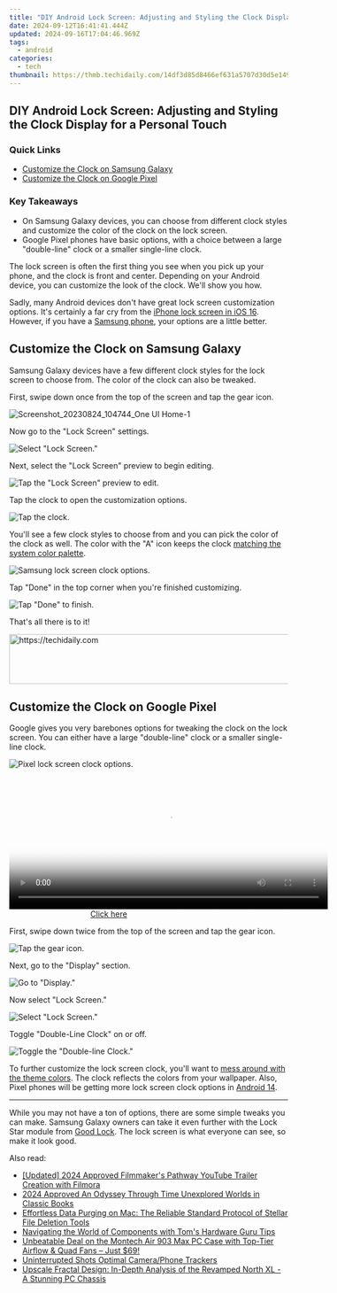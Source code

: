 ```yaml
---
title: "DIY Android Lock Screen: Adjusting and Styling the Clock Display for a Personal Touch"
date: 2024-09-12T16:41:41.444Z
updated: 2024-09-16T17:04:46.969Z
tags:
  - android
categories:
  - tech
thumbnail: https://thmb.techidaily.com/14df3d85d8466ef631a5707d30d5e14919d53addb84823d2a2bfe4ff558c0940.png
---
```


## DIY Android Lock Screen: Adjusting and Styling the Clock Display for a Personal Touch

### Quick Links

* [Customize the Clock on Samsung Galaxy](https://android-location-track.techidaily.com/in-2024-top-6-appsservices-to-trace-any-lava-blaze-2-5g-location-by-mobile-number-drfone-by-drfone-virtual-android/)
* [Customize the Clock on Google Pixel](https://vp-tips.techidaily.com/new-2024-approved-chip-synergy-flawless-video-editing-redefined-by-m1s-efficiency/)

### Key Takeaways

* On Samsung Galaxy devices, you can choose from different clock styles and customize the color of the clock on the lock screen.
* Google Pixel phones have basic options, with a choice between a large "double-line" clock or a smaller single-line clock.

 The lock screen is often the first thing you see when you pick up your phone, and the clock is front and center. Depending on your Android device, you can customize the look of the clock. We'll show you how.

 Sadly, many Android devices don't have great lock screen customization options. It's certainly a far cry from the [iPhone lock screen in iOS 16](https://facebook-video-footage.techidaily.com/2024-approved-youtubes-top-12-choices-in-gamers-introductory-videos-freepaid/). However, if you have a [Samsung phone](https://instagram-clips.techidaily.com/new-connecting-consciously-with-content-craftsmen-of-your-realm-for-2024/), your options are a little better.

##  Customize the Clock on Samsung Galaxy

 Samsung Galaxy devices have a few different clock styles for the lock screen to choose from. The color of the clock can also be tweaked.

 First, swipe down once from the top of the screen and tap the gear icon.

![Screenshot_20230824_104744_One UI Home-1](https://static1.howtogeekimages.com/wordpress/wp-content/uploads/2023/08/screenshot_20230824_104744_one-ui-home-1.jpg) 

 Now go to the "Lock Screen" settings.

![Select "Lock Screen."](https://static1.howtogeekimages.com/wordpress/wp-content/uploads/2023/08/screenshot_20230824_113110_settings.jpg) 

 Next, select the "Lock Screen" preview to begin editing.

![Tap the "Lock Screen" preview to edit.](https://static1.howtogeekimages.com/wordpress/wp-content/uploads/2023/08/screenshot_20230824_113836_settings.jpg) 

 Tap the clock to open the customization options.

![Tap the clock.](https://static1.howtogeekimages.com/wordpress/wp-content/uploads/2023/08/screenshot_20230824_113325_wallpaper-and-style-1.jpg) 

 You'll see a few clock styles to choose from and you can pick the color of the clock as well. The color with the "A" icon keeps the clock [matching the system color palette](https://ai-driven-video-production.techidaily.com/split-trim-and-perfect-video-editing-techniques-in-windows-live-movie-maker-for-2024/).

![Samsung lock screen clock options.](https://static1.howtogeekimages.com/wordpress/wp-content/uploads/2023/08/screenshot_20230824_120441_wallpaper-and-style.jpg) 

 Tap "Done" in the top corner when you're finished customizing.

![Tap "Done" to finish.](https://static1.howtogeekimages.com/wordpress/wp-content/uploads/2023/08/screenshot_20230824_113325_wallpaper.jpg) 

 That's all there is to it!

<!-- affiliate ads begin -->
<a href="https://unicoeye.pxf.io/c/5597632/2121334/18498" target="_top" id="2121334">
  <img src="//a.impactradius-go.com/display-ad/18498-2121334" border="0" alt="https://techidaily.com" width="728" height="90"/>
</a>
<img height="0" width="0" src="https://unicoeye.pxf.io/i/5597632/2121334/18498" style="position:absolute;visibility:hidden;" border="0" />
<!-- affiliate ads end -->

##  Customize the Clock on Google Pixel

 Google gives you very barebones options for tweaking the clock on the lock screen. You can either have a large "double-line" clock or a smaller single-line clock.

![Pixel lock screen clock options.](https://static1.howtogeekimages.com/wordpress/wp-content/uploads/2023/08/screenshot_20230824-120535.png) 

<!-- affiliate ads begin -->
<span id="1983473">
					<video width="576" height="240" style="cursor:pointer"
           poster="//a.impactradius-go.com/display-clicktoplayimage/1983473.png"
           onclick="if(!this.playClicked){this.play();this.setAttribute('controls',true);this.playClicked=true;}">
	   <source src="//a.impactradius-go.com/display-ad/22993-1983473">
	   <img src="//a.impactradius-go.com/display-clicktoplayimage/1983473.png" style="border: none; height: 100%; width: 100%; object-fit: contain">
	</video>
	<div style="width:360px;text-align:center"><a href="javascript:window.open(decodeURIComponent('https%3A%2F%2Fhomestyler.sjv.io%2Fc%2F5597632%2F1983473%2F22993'), '_blank');void(0);">Click here</a></div>
</span>
<img height="0" width="0" src="https://imp.pxf.io/i/5597632/1983473/22993" style="position:absolute;visibility:hidden;" border="0" />
<!-- affiliate ads end -->

 First, swipe down twice from the top of the screen and tap the gear icon.

![Tap the gear icon.](https://static1.howtogeekimages.com/wordpress/wp-content/uploads/2023/08/screenshot_20230824-120559.png) 

 Next, go to the "Display" section.

![Go to "Display."](https://static1.howtogeekimages.com/wordpress/wp-content/uploads/2023/08/screenshot_20230824-120608.png) 

 Now select "Lock Screen."

![Select "Lock Screen."](https://static1.howtogeekimages.com/wordpress/wp-content/uploads/2023/08/screenshot_20230824-120616.png) 

 Toggle "Double-Line Clock" on or off.

![Toggle the "Double-line Clock."](https://static1.howtogeekimages.com/wordpress/wp-content/uploads/2023/08/screenshot_20230824-120626.png) 

 To further customize the lock screen clock, you'll want to [mess around with the theme colors](https://extra-resources.techidaily.com/choosing-a-gimbal-for-smooth-drone-photos-and-videos/). The clock reflects the colors from your wallpaper. Also, Pixel phones will be getting more lock screen clock options in [Android 14](https://mondly-stories.techidaily.com/beginners-pathway-to-russian-currency-terminology/).

---

 While you may not have a ton of options, there are some simple tweaks you can make. Samsung Galaxy owners can take it even further with the Lock Star module from [Good Lock](https://extra-skills.techidaily.com/in-2024-metaverse-mastery-rapidly-assemble-your-digital-self/). The lock screen is what everyone can see, so make it look good.

<ins class="adsbygoogle"
     style="display:block"
     data-ad-format="autorelaxed"
     data-ad-client="ca-pub-7571918770474297"
     data-ad-slot="1223367746"></ins>

<ins class="adsbygoogle"
     style="display:block"
     data-ad-client="ca-pub-7571918770474297"
     data-ad-slot="8358498916"
     data-ad-format="auto"
     data-full-width-responsive="true"></ins>

<span class="atpl-alsoreadstyle">Also read:</span>
<div><ul>
<li><a href="https://youtube-tips.techidaily.com/ed-2024-approved-filmmakers-pathway-youtube-trailer-creation-with-filmora/"><u>[Updated] 2024 Approved Filmmaker's Pathway YouTube Trailer Creation with Filmora</u></a></li>
<li><a href="https://instagram-clips.techidaily.com/2024-approved-an-odyssey-through-time-unexplored-worlds-in-classic-books/"><u>2024 Approved An Odyssey Through Time Unexplored Worlds in Classic Books</u></a></li>
<li><a href="https://data-safeguard.techidaily.com/effortless-data-purging-on-mac-the-reliable-standard-protocol-of-stellar-file-deletion-tools/"><u>Effortless Data Purging on Mac: The Reliable Standard Protocol of Stellar File Deletion Tools</u></a></li>
<li><a href="https://hardware-tips.techidaily.com/navigating-the-world-of-components-with-toms-hardware-guru-tips/"><u>Navigating the World of Components with Tom's Hardware Guru Tips</u></a></li>
<li><a href="https://hardware-tips.techidaily.com/1723964479111-unbeatable-deal-on-the-montech-air-903-max-pc-case-with-top-tier-airflow-and-quad-fans-just-69/"><u>Unbeatable Deal on the Montech Air 903 Max PC Case with Top-Tier Airflow & Quad Fans – Just $69!</u></a></li>
<li><a href="https://extra-resources.techidaily.com/uninterrupted-shots-optimal-cameraphone-trackers/"><u>Uninterrupted Shots Optimal Camera/Phone Trackers</u></a></li>
<li><a href="https://hardware-tips.techidaily.com/upscale-fractal-design-in-depth-analysis-of-the-revamped-north-xl-a-stunning-pc-chassis/"><u>Upscale Fractal Design: In-Depth Analysis of the Revamped North XL - A Stunning PC Chassis</u></a></li>
</ul></div>

